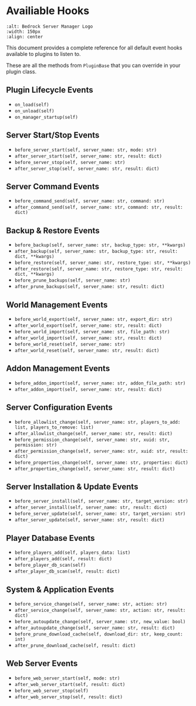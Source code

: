 # Availiable Hooks

```{image} https://raw.githubusercontent.com/dmedina559/bedrock-server-manager/main/src/bedrock_server_manager/web/static/image/icon/favicon.svg
:alt: Bedrock Server Manager Logo
:width: 150px
:align: center
```

This document provides a complete reference for all default event hooks available to plugins to listen to.

These are all the methods from `PluginBase` that you can override in your plugin class.

## Plugin Lifecycle Events
*   `on_load(self)`
*   `on_unload(self)`
*   `on_manager_startup(self)`

## Server Start/Stop Events
*   `before_server_start(self, server_name: str, mode: str)`
*   `after_server_start(self, server_name: str, result: dict)`
*   `before_server_stop(self, server_name: str)`
*   `after_server_stop(self, server_name: str, result: dict)`

## Server Command Events
*   `before_command_send(self, server_name: str, command: str)`
*   `after_command_send(self, server_name: str, command: str, result: dict)`

## Backup & Restore Events
*   `before_backup(self, server_name: str, backup_type: str, **kwargs)`
*   `after_backup(self, server_name: str, backup_type: str, result: dict, **kwargs)`
*   `before_restore(self, server_name: str, restore_type: str, **kwargs)`
*   `after_restore(self, server_name: str, restore_type: str, result: dict, **kwargs)`
*   `before_prune_backups(self, server_name: str)`
*   `after_prune_backups(self, server_name: str, result: dict)`

## World Management Events
*   `before_world_export(self, server_name: str, export_dir: str)`
*   `after_world_export(self, server_name: str, result: dict)`
*   `before_world_import(self, server_name: str, file_path: str)`
*   `after_world_import(self, server_name: str, result: dict)`
*   `before_world_reset(self, server_name: str)`
*   `after_world_reset(self, server_name: str, result: dict)`

## Addon Management Events
*   `before_addon_import(self, server_name: str, addon_file_path: str)`
*   `after_addon_import(self, server_name: str, result: dict)`

## Server Configuration Events
*   `before_allowlist_change(self, server_name: str, players_to_add: list, players_to_remove: list)`
*   `after_allowlist_change(self, server_name: str, result: dict)`
*   `before_permission_change(self, server_name: str, xuid: str, permission: str)`
*   `after_permission_change(self, server_name: str, xuid: str, result: dict)`
*   `before_properties_change(self, server_name: str, properties: dict)`
*   `after_properties_change(self, server_name: str, result: dict)`

## Server Installation & Update Events
*   `before_server_install(self, server_name: str, target_version: str)`
*   `after_server_install(self, server_name: str, result: dict)`
*   `before_server_update(self, server_name: str, target_version: str)`
*   `after_server_update(self, server_name: str, result: dict)`

## Player Database Events
*   `before_players_add(self, players_data: list)`
*   `after_players_add(self, result: dict)`
*   `before_player_db_scan(self)`
*   `after_player_db_scan(self, result: dict)`

## System & Application Events
*   `before_service_change(self, server_name: str, action: str)`
*   `after_service_change(self, server_name: str, action: str, result: dict)`
*   `before_autoupdate_change(self, server_name: str, new_value: bool)`
*   `after_autoupdate_change(self, server_name: str, result: dict)`
*   `before_prune_download_cache(self, download_dir: str, keep_count: int)`
*   `after_prune_download_cache(self, result: dict)`

## Web Server Events
*   `before_web_server_start(self, mode: str)`
*   `after_web_server_start(self, result: dict)`
*   `before_web_server_stop(self)`
*   `after_web_server_stop(self, result: dict)`